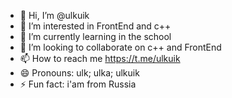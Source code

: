 - 👋 Hi, I’m @ulkuik
- 👀 I’m interested in FrontEnd and c++
- 🌱 I’m currently learning in the school
- 💞️ I’m looking to collaborate on c++ and FrontEnd
- 📫 How to reach me https://t.me/ulkuik
- 😄 Pronouns: ulk; ulka; ulkuik
- ⚡ Fun fact: i'am from Russia

<!---
ulkuik/ulkuik is a ✨ special ✨ repository because its `README.md` (this file) appears on your GitHub profile.
You can click the Preview link to take a look at your changes.
--->
